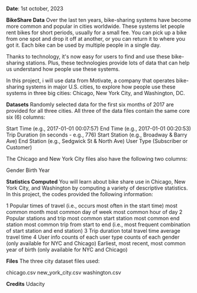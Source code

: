**Date**: 1st october, 2023

**BikeShare Data**
Over the last ten years, bike-sharing systems have become more common and popular in cities worldwide. These systems let people rent bikes for short periods, usually for a small fee. You can pick up a bike from one spot and drop it off at another, or you can return it to where you got it. Each bike can be used by multiple people in a single day.

Thanks to technology, it's now easy for users to find and use these bike-sharing stations. Plus, these technologies provide lots of data that can help us understand how people use these systems.

In this project, i will use data from Motivate, a company that operates bike-sharing systems in major U.S. cities, to explore how people use these systems in three big cities: Chicago, New York City, and Washington, DC.

**Datasets**
Randomly selected data for the first six months of 2017 are provided for all three cities. All three of the data files contain the same core six (6) columns:

Start Time (e.g., 2017-01-01 00:07:57)
End Time (e.g., 2017-01-01 00:20:53)
Trip Duration (in seconds - e.g., 776)
Start Station (e.g., Broadway & Barry Ave)
End Station (e.g., Sedgwick St & North Ave)
User Type (Subscriber or Customer)

The Chicago and New York City files also have the following two columns:

Gender
Birth Year

**Statistics Computed**
You will learn about bike share use in Chicago, New York City, and Washington by computing a variety of descriptive statistics. In this project, the codes provided the following information:

1 Popular times of travel (i.e., occurs most often in the start time)
most common month
most common day of week
most common hour of day
2 Popular stations and trip
most common start station
most common end station
most common trip from start to end (i.e., most frequent combination of start station and end station)
3 Trip duration
total travel time
average travel time
4 User info
counts of each user type
counts of each gender (only available for NYC and Chicago)
Earliest, most recent, most common year of birth (only available for NYC and Chicago)

**Files**
The three city dataset files used:

chicago.csv
new_york_city.csv
washington.csv

**Credits**
Udacity